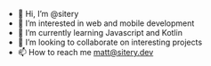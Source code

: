 - 👋 Hi, I’m @sitery
- 👀 I’m interested in web and mobile development
- 🌱 I’m currently learning Javascript and Kotlin
- 💞️ I’m looking to collaborate on interesting projects
- 📫 How to reach me matt@sitery.dev

<!---
sitery/sitery is a ✨ special ✨ repository because its `README.md` (this file) appears on your GitHub profile.
You can click the Preview link to take a look at your changes.
--->
